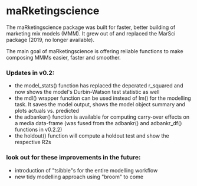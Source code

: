 # maRketingscience
The maRketingscience package was built for faster, better building of marketing mix models (MMM). 
It grew out of and replaced the MarSci package (2019, no longer available).

The main goal of maRketingscience is offering reliable functions to make composing MMMs easier, faster and smoother.

### Updates in v0.2:
- the model_stats() function has replaced the depcrated r_squared and now shows the model's Durbin-Watson test statistic as well 
- the mdl() wrapper function can be used instead of lm() for the modelling task. It saves the model output, shows the model object summary and plots actuals vs. predicted
- the adbanker() function is available for computing carry-over effects on a media data-frame (was fused from the adbankr() and adbankr_df() functions in v0.2.2)
- the holdout() function will compute a holdout test and show the respective R2s

### look out for these improvements in the future:
- introduction of "tsibble"s for the entire modelling workflow
- new tidy modelling approach using "broom" to come

